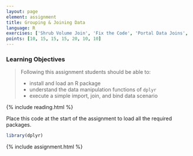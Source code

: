 ```yaml
---
layout: page
element: assignment
title: Grouping & Joining Data
language: R
exercises: ['Shrub Volume Join', 'Fix the Code', 'Portal Data Joins', 'AMD Join Bind', 'Portal Data dplyr Review', 'Extracting vectors from data frames', 'Building data frames from vectors']
points: [10, 15, 15, 15, 20, 10, 10]
---
```


### Learning Objectives

> Following this assignment students should be able to:
>
> - install and load an R package
> - understand the data manipulation functions of `dplyr`
> - execute a simple import, join, and bind data scenario

{% include reading.html %}

Place this code at the start of the assignment to load all the required packages.

```r
library(dplyr)
```

{% include assignment.html %}
